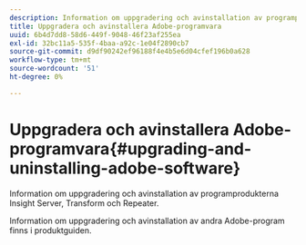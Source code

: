 ```yaml
---
description: Information om uppgradering och avinstallation av programprodukterna Insight Server, Transform och Repeater.
title: Uppgradera och avinstallera Adobe-programvara
uuid: 6b4d7dd8-58d6-449f-9048-46f23af255ea
exl-id: 32bc11a5-535f-4baa-a92c-1e04f2890cb7
source-git-commit: d9df90242ef96188f4e4b5e6d04cfef196b0a628
workflow-type: tm+mt
source-wordcount: '51'
ht-degree: 0%

---
```


# Uppgradera och avinstallera Adobe-programvara{#upgrading-and-uninstalling-adobe-software}

Information om uppgradering och avinstallation av programprodukterna Insight Server, Transform och Repeater.

Information om uppgradering och avinstallation av andra Adobe-program finns i produktguiden.
